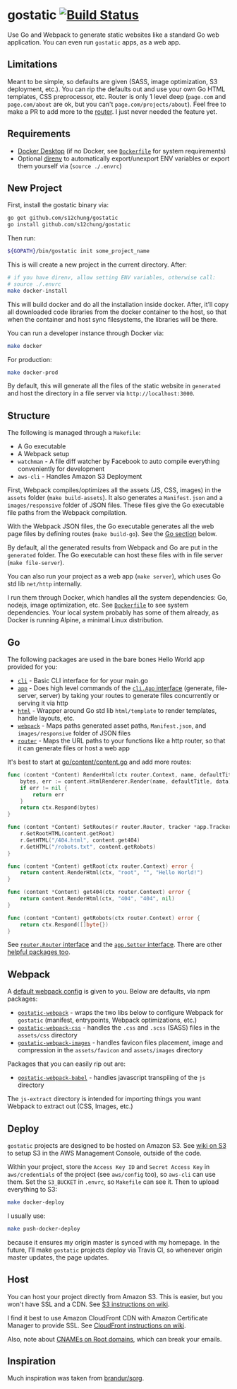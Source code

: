 # gostatic [![Build Status](https://travis-ci.com/s12chung/gostatic.svg?branch=master)](https://travis-ci.com/s12chung/gostatic)

Use Go and Webpack to generate static websites like a standard Go web application. You can even run `gostatic` apps, as a web app.

## Limitations

Meant to be simple, so defaults are given (SASS, image optimization, S3 deployment, etc.). You can rip the defaults out and use your own Go HTML templates, CSS preprocessor, etc. Router is only 1 level deep (`page.com` and `page.com/about` are ok, but you can't `page.com/projects/about`). Feel free to make a PR to add more to the [router](https://godoc.org/github.com/s12chung/gostatic/go/lib/router). I just never needed the feature yet.

## Requirements
- [Docker Desktop](https://www.docker.com) (if no Docker, see [`Dockerfile`](Dockerfile) for system requirements)
- Optional [direnv](https://github.com/direnv/direnv) to automatically export/unexport ENV variables or export them yourself via (`source ./.envrc`)

## New Project
First, install the gostatic binary via:

```bash
go get github.com/s12chung/gostatic
go install github.com/s12chung/gostatic
```

Then run:
```bash
${GOPATH}/bin/gostatic init some_project_name
```

This is will create a new project in the current directory. After:

```bash
# if you have direnv, allow setting ENV variables, otherwise call:
# source ./.envrc
make docker-install
```

This will build docker and do all the installation inside docker. After, it’ll copy all downloaded code libraries from the docker container to the host, so that when the container and host sync filesystems, the libraries will be there.

You can run a developer instance through Docker via:
```sh
make docker
```

For production:
```sh
make docker-prod
```

By default, this will generate all the files of the static website in `generated` and host the directory in a file server via `http://localhost:3000`.

## Structure

The following is managed through a `Makefile`:

- A Go executable
- A Webpack setup
- `watchman` - A file diff watcher by Facebook to auto compile everything conveniently for development
- `aws-cli` - Handles Amazon S3 Deployment

First, Webpack compiles/optimizes all the assets (JS, CSS, images) in the `assets` folder (`make build-assets`). It also generates a `Manifest.json` and a `images/responsive` folder of JSON files. These files give the Go executable file paths from the Webpack compilation.

With the Webpack JSON files, the Go executable generates all the web page files by defining routes (`make build-go`). See the [Go section](#go) below.

By default, all the generated results from Webpack and Go are put in the `generated` folder. The Go executable can host these files with in file server (`make file-server`).

You can also run your project as a web app (`make server`), which uses Go std lib `net/http` internally.

I run them through Docker, which handles all the system dependencies: Go, nodejs, image optimization, etc. See [`Dockerfile`](blueprint/Dockerfile) to see system dependencies. Your local system probably has some of them already, as Docker is running Alpine, a minimal Linux distribution.

## Go

The following packages are used in the bare bones Hello World app provided for you:

- [`cli`](https://godoc.org/github.com/s12chung/gostatic/go/cli) - Basic CLI interface for for your main.go
- [`app`](https://godoc.org/github.com/s12chung/gostatic/go/app) - Does high level commands of the [`cli.App` interface](https://godoc.org/github.com/s12chung/gostatic/go/cli#App) (generate, file-server, server) by taking your routes to generate files concurrently or serving it via http
- [`html`](https://godoc.org/github.com/s12chung/gostatic/go/lib/html) - Wrapper around Go std lib `html/template` to render templates, handle layouts, etc.
- [`webpack`](https://godoc.org/github.com/s12chung/gostatic/go/lib/webpack) - Maps paths generated asset paths, `Manifest.json`, and `images/responsive` folder of JSON files
- [`router`](https://godoc.org/github.com/s12chung/gostatic/go/lib/router) - Maps the URL paths to your functions like a http router, so that it can generate files or host a web app

It's best to start at [go/content/content.go](blueprint/go/content/content.go) and add more routes:

```go
func (content *Content) RenderHtml(ctx router.Context, name, defaultTitle string, data interface{}) error {
	bytes, err := content.HtmlRenderer.Render(name, defaultTitle, data)
	if err != nil {
		return err
	}
	return ctx.Respond(bytes)
}

func (content *Content) SetRoutes(r router.Router, tracker *app.Tracker) {
	r.GetRootHTML(content.getRoot)
	r.GetHTML("/404.html", content.get404)
	r.GetHTML("/robots.txt", content.getRobots)
}

func (content *Content) getRoot(ctx router.Context) error {
	return content.RenderHtml(ctx, "root", "", "Hello World!")
}

func (content *Content) get404(ctx router.Context) error {
	return content.RenderHtml(ctx, "404", "404", nil)
}

func (content *Content) getRobots(ctx router.Context) error {
	return ctx.Respond([]byte{})
}
```

See [`router.Router` interface](https://godoc.org/github.com/s12chung/gostatic/go/lib/router#Router) and the [`app.Setter` interface](https://godoc.org/github.com/s12chung/gostatic/go/app#Setter). There are other [helpful packages too](go/lib).

## Webpack

A [default webpack config](blueprint/webpack.config.js) is given to you. Below are defaults, via npm packages:

- [`gostatic-webpack`](https://github.com/s12chung/gostatic-webpack) - wraps the two libs below to configure Webpack for `gostatic` (manifest, entrypoints, Webpack optimizations, etc.)
- [`gostatic-webpack-css`](https://github.com/s12chung/gostatic-webpack-css) - handles the `.css` and `.scss` (SASS) files in the `assets/css` directory 
- [`gostatic-webpack-images`](https://github.com/s12chung/gostatic-webpack-images) - handles favicon files placement, image and compression in the `assets/favicon` and `assets/images` directory

Packages that you can easily rip out are:
- [`gostatic-webpack-babel`](https://github.com/s12chung/gostatic-webpack-babel) - handles javascript transpiling of the `js` directory

The `js-extract` directory is intended for importing things you want Webpack to extract out (CSS, Images, etc.)

## Deploy

`gostatic` projects are designed to be hosted on Amazon S3. See [wiki on S3](https://github.com/s12chung/gostatic/wiki/S3-Config-Credentials) to setup S3 in the AWS Management Console, outside of the code.

Within your project, store the `Access Key ID` and `Secret Access Key` in `aws/credentials` of the project (see `aws/config` too), so `aws-cli` can use them. Set the `S3_BUCKET` in `.envrc`, so `Makefile` can see it. Then to upload everything to S3:

```sh
make docker-deploy
```

I usually use:

```sh
make push-docker-deploy
```

because it ensures my origin master is synced with my homepage. In the future, I’ll make `gostatic` projects deploy via Travis CI, so whenever origin master updates, the page updates.

## Host

You can host your project directly from Amazon S3. This is easier, but you won't have SSL and a CDN. See [S3 instructions on wiki](https://github.com/s12chung/gostatic/wiki/Hosting-via-S3-Directly).

I find it best to use Amazon CloudFront CDN with Amazon Certificate Manager to provide SSL. See [CloudFront instructions on wiki](https://github.com/s12chung/gostatic/wiki/Hosting-via-CloudFront).

Also, note about [CNAMEs on Root domains](https://serverfault.com/questions/613829/why-cant-a-cname-record-be-used-at-the-apex-aka-root-of-a-domain), which can break your emails.

## Inspiration
Much inspiration was taken from [brandur/sorg](https://github.com/brandur/sorg).
